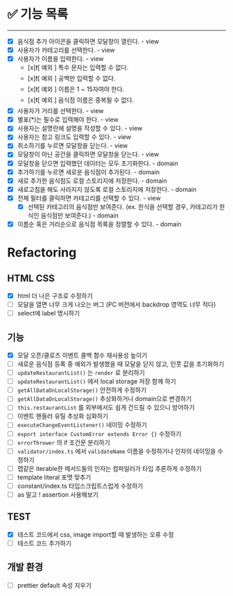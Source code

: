 # ✅ 기능 목록

---

- [x] 음식점 추가 아이콘을 클릭하면 모달창이 열린다. - view
- [x] 사용자가 카테고리를 선택한다. - view
- [x] 사용자가 이름을 입력한다. - view
  - [x]❗[ 예외 ] 특수 문자는 입력할 수 없다.
  - [x]❗[ 예외 ] 공백만 입력할 수 없다.
  - [x]❗[ 예외 ] 이름은 1 ~ 15자여야 한다.
  - [x]❗[ 예외 ] 음식점 이름은 중복될 수 없다.
- [x] 사용자가 거리를 선택한다. - view
- [x] 별표(\*)는 필수로 입력해야 한다. - view
- [x] 사용자는 설명란에 설명을 작성할 수 있다. - view
- [x] 사용자는 참고 링크도 입력할 수 있다. - view
- [x] 취소하기를 누르면 모달창을 닫는다. - view
- [x] 모달창이 아닌 공간을 클릭하면 모달창을 닫는다. - view
- [x] 모달창을 닫으면 입력했던 데이터는 모두 초기화한다. - domain
- [x] 추가하기를 누르면 새로운 음식점이 추가된다. - domain
- [x] 새로 추가한 음식점도 로컬 스토리지에 저장한다. - domain
- [x] 새로고침을 해도 사라지지 않도록 로컬 스토리지에 저장한다. - domain
- [x] 전체 필터를 클릭하면 카테고리를 선택할 수 있다. - view
  - [x] 선택된 카테고리의 음식점만 보여준다. (ex. 한식을 선택할 경우, 카테고리가 한식인 음식점만 보여준다.) - domain
- [x] 이름순 혹은 거리순으로 음식점 목록을 정렬할 수 있다. - domain

# Refactoring

## HTML CSS

- [x] html 더 나은 구조로 수정하기
- [ ] 모달을 열면 너무 크게 나오는 버그 (PC 버전에서 backdrop 영역도 너무 적다)
- [ ] select에 label 명시하기

## 기능

- [x] 모달 오픈/클로즈 이벤트 콜백 함수 재사용성 높이기
- [ ] 새로운 음식점 등록 중 예외가 발생했을 때 모달을 닫지 않고, 인풋 값을 초기화하기
- [ ] `updateRestaurantList()` 는 `render` 로 분리하기
- [ ] `updateRestaurantList()` 에서 local storage 저장 함께 하기
- [ ] `getAllDataOnLocalStorage()` 안전하게 수정하기
- [ ] `getAllDataOnLocalStorage()` 추상화하거나 domain으로 변경하기
- [ ] `this.restaurantList` 를 외부에서도 쉽게 건드릴 수 있으니 방어하기
- [ ] 이벤트 핸들러 유틸 추상화 심화하기
- [ ] `executeChangeEventListener()` 네이밍 수정하기
- [ ] `export interface CustomError extends Error {}` 수정하기
- [ ] `errorThrower` 의 if 조건문 분리하기
- [ ] `validator/index.ts` 에서 `validateName` 이름을 수정하거나 인자의 네이밍을 수정하기
- [ ] 맵같은 iterable한 메서드들의 인자는 컴파일러가 타입 추론하게 수정하기
- [ ] template literal 포맷 맞추기
- [ ] constant/index.ts 타입스크립트스럽게 수정하기
- [ ] as 말고 ! assertion 사용해보기

## TEST

- [x] 테스트 코드에서 css, image import할 때 발생하는 오류 수정
- [ ] 테스트 코드 추가하기

## 개발 환경

- [ ] prettier default 속성 지우기
